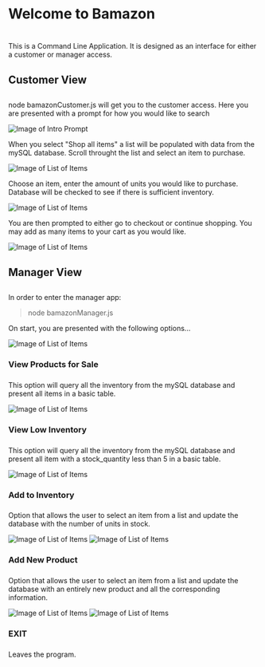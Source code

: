 
# Welcome to Bamazon <h1>

This is a Command Line Application. It is designed as an interface for either a customer or manager access.

## Customer View <h2> 

node bamazonCustomer.js will get you to the customer access.  Here you are presented with a prompt for how you would like to search

![Image of Intro Prompt](images/customer_intro.png) 

When you select "Shop all items" a list will be populated with data from the mySQL database. Scroll throught the list and select an item to purchase. 

![Image of List of Items](images/customer_item_list.png)

Choose an item, enter the amount of units you would like to purchase. Database will be checked to see if there is sufficient inventory.  

![Image of List of Items](images/customer_check_inventory.png)

You are then prompted to either go to checkout or continue shopping.  You may add as many items to your cart as you would like. 

![Image of List of Items](images/customer_checkout.png)

## Manager View <h2>

In order to enter the manager app:
 
 >node bamazonManager.js

On start, you are presented with the following options...

![Image of List of Items](images\manager_menu.png)

### View Products for Sale <h3>

This option will query all the inventory from the mySQL database and present all items in a basic table.

![Image of List of Items](images\manager_all.png)

### View Low Inventory <h3> 

This option will query all the inventory from the mySQL database and present all item with a stock_quantity less than 5 in a basic table.

![Image of List of Items](images\manager_low.png)

### Add to Inventory <h3>

Option that allows the user to select an item from a list and update the database with the number of units in stock.

![Image of List of Items](images\manager_list.png)
![Image of List of Items](images\manager_update.png)

### Add New Product <h3>

Option that allows the user to select an item from a list and update the database with an entirely new product and all the corresponding information.

![Image of List of Items](images\manager_new.png)
![Image of List of Items](images\manager_last.png)

### EXIT <h3>

Leaves the program.